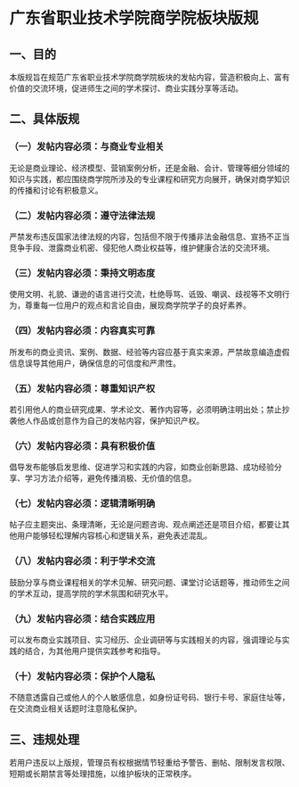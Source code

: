 # 广东省职业技术学院商学院板块版规

## 一、目的
本版规旨在规范广东省职业技术学院商学院板块的发帖内容，营造积极向上、富有价值的交流环境，促进师生之间的学术探讨、商业实践分享等活动。

## 二、具体版规

### （一）发帖内容必须：与商业专业相关
无论是商业理论、经济模型、营销案例分析，还是金融、会计、管理等细分领域的知识与实践，都应围绕商学院所涉及的专业课程和研究方向展开，确保对商学知识的传播和讨论有积极意义。

### （二）发帖内容必须：遵守法律法规
严禁发布违反国家法律法规的内容，包括但不限于传播非法金融信息、宣扬不正当竞争手段、泄露商业机密、侵犯他人商业权益等，维护健康合法的交流环境。

### （三）发帖内容必须：秉持文明态度
使用文明、礼貌、谦逊的语言进行交流，杜绝辱骂、诋毁、嘲讽、歧视等不文明行为，尊重每一位用户的观点和言论自由，展现商学院学子的良好素养。

### （四）发帖内容必须：内容真实可靠
所发布的商业资讯、案例、数据、经验等内容应基于真实来源，严禁故意编造虚假信息误导其他用户，确保信息的可信度和严肃性。

### （五）发帖内容必须：尊重知识产权
若引用他人的商业研究成果、学术论文、著作内容等，必须明确注明出处；禁止抄袭他人作品或创意作为自己的发帖内容，保护知识产权。

### （六）发帖内容必须：具有积极价值
倡导发布能够启发思维、促进学习和实践的内容，如商业创新思路、成功经验分享、学习方法介绍等，避免传播消极、无价值的信息。

### （七）发帖内容必须：逻辑清晰明确
帖子应主题突出、条理清晰，无论是问题咨询、观点阐述还是项目介绍，都要让其他用户能够轻松理解内容核心和逻辑关系，避免表述混乱。

### （八）发帖内容必须：利于学术交流
鼓励分享与商业课程相关的学术见解、研究问题、课堂讨论话题等，推动师生之间的学术互动，提高学院的学术氛围和研究水平。

### （九）发帖内容必须：结合实践应用
可以发布商业实践项目、实习经历、企业调研等与实践相关的内容，强调理论与实践的结合，为其他用户提供实践参考和指导。

### （十）发帖内容必须：保护个人隐私
不随意透露自己或他人的个人敏感信息，如身份证号码、银行卡号、家庭住址等，在交流商业相关话题时注意隐私保护。

## 三、违规处理
若用户违反以上版规，管理员有权根据情节轻重给予警告、删帖、限制发言权限、短期或长期禁言等处理措施，以维护板块的正常秩序。